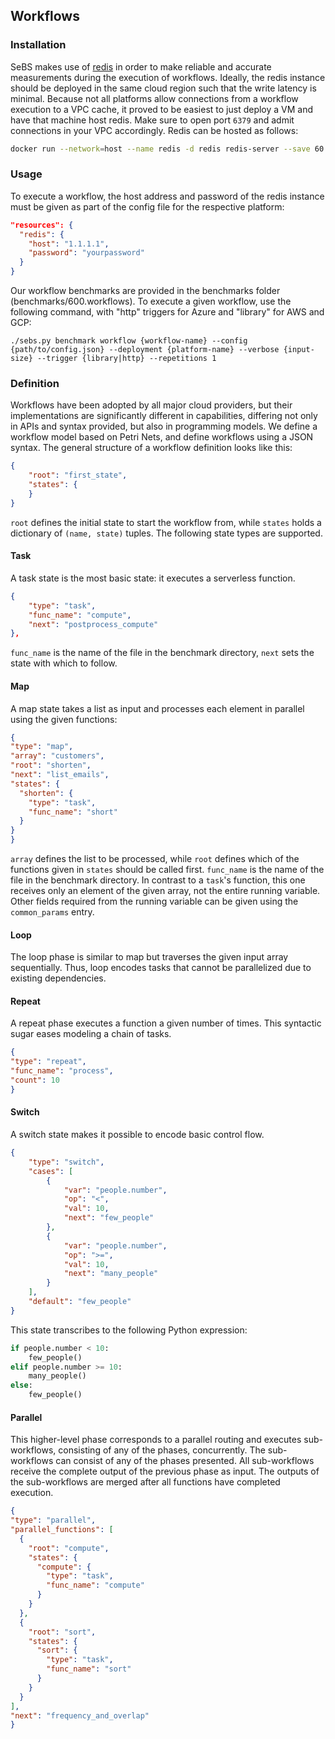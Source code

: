 ## Workflows

### Installation

SeBS makes use of [redis](https://redis.io) in order to make reliable and accurate measurements during the execution of workflows. Ideally, the redis instance should be deployed in the same cloud region such that the write latency is minimal.
Because not all platforms allow connections from a workflow execution to a VPC cache, it proved to be easiest to just deploy a VM and have that machine host redis. Make sure to open port `6379` and admit connections in your VPC accordingly. Redis can be hosted as follows:
```bash
docker run --network=host --name redis -d redis redis-server --save 60 1 --loglevel warning --requirepass {yourpassword}
```

### Usage

To execute a workflow, the host address and password of the redis instance must be given as part of the config file for the respective platform:

```json
"resources": {
  "redis": {
    "host": "1.1.1.1",
    "password": "yourpassword"
  }
}
```

Our workflow benchmarks are provided in the benchmarks folder (benchmarks/600.workflows). To execute a given workflow, use the following command, with "http" triggers for Azure and "library" for AWS and GCP:

```
./sebs.py benchmark workflow {workflow-name} --config {path/to/config.json} --deployment {platform-name} --verbose {input-size} --trigger {library|http} --repetitions 1
```

### Definition

Workflows have been adopted by all major cloud providers, but their implementations are significantly different in capabilities, differing not only in APIs and syntax provided, but also in programming models. We define a workflow model based on Petri Nets, and define workflows using a JSON syntax. The general structure of a workflow definition looks like this:

```json
{
    "root": "first_state",
    "states": {
    }
}
```

`root` defines the initial state to start the workflow from, while `states` holds a dictionary of `(name, state)` tuples. The following state types are supported.

#### Task

A task state is the most basic state: it executes a serverless function.

```json
{
    "type": "task",
    "func_name": "compute",
    "next": "postprocess_compute"
},
```

`func_name` is the name of the file in the benchmark directory, `next` sets the state with which to follow.


#### Map

A map state takes a list as input and processes each element in parallel using the given functions:

```json
{
"type": "map",
"array": "customers",
"root": "shorten",
"next": "list_emails",
"states": { 
  "shorten": {
    "type": "task",
    "func_name": "short"
  } 
}
} 
```

`array` defines the list to be processed, while `root` defines which of the functions given in `states` should be called first. `func_name` is the name of the file in the benchmark directory. In contrast to a `task`'s function, this one receives only an element of the given array, not the entire running variable. Other fields required from the running variable can be given using the `common_params` entry. 

#### Loop

The loop phase is similar to map but traverses the given input array sequentially. Thus, loop encodes tasks that cannot be parallelized due to existing dependencies.

#### Repeat

A repeat phase executes a function a given number of times. This syntactic sugar eases modeling a chain of tasks.

```json
{
"type": "repeat",
"func_name": "process",
"count": 10
}
```

#### Switch

A switch state makes it possible to encode basic control flow.

```json
{
    "type": "switch",
    "cases": [
        {
            "var": "people.number",
            "op": "<",
            "val": 10,
            "next": "few_people"
        },
        {
            "var": "people.number",
            "op": ">=",
            "val": 10,
            "next": "many_people"
        }
    ],
    "default": "few_people"
}
```

This state transcribes to the following Python expression:
```python
if people.number < 10:
    few_people()
elif people.number >= 10:
    many_people()
else:
    few_people()
```

#### Parallel

This higher-level phase corresponds to a parallel routing and executes sub-workflows, consisting of any of the phases, concurrently. The sub-workflows can consist of any of the phases presented. All sub-workflows receive the complete output of the previous phase as input. The outputs of the sub-workflows are merged after all functions have completed execution. 

```json
{
"type": "parallel",
"parallel_functions": [
  {
    "root": "compute",
    "states": {
      "compute": {
        "type": "task",
        "func_name": "compute"
      }
    }
  },
  {
    "root": "sort",
    "states": {
      "sort": {
        "type": "task",
        "func_name": "sort"
      }
    }
  }
],
"next": "frequency_and_overlap"
}
```
